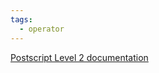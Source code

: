 ```yaml
---
tags:
  - operator
---
```

[Postscript Level 2 documentation](https://hepunx.rl.ac.uk/~adye/psdocs/ref/PSL2e.html#exp)